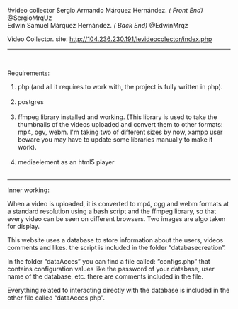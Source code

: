 #video collector
Sergio Armando Márquez Hernández. *( Front End)*  @SergioMrqUz <br>
Edwin Samuel Márquez Hernández. *( Back End)*  @EdwinMrqz <br>

Video Collector.  site: http://104.236.230.191/levideocolector/index.php <br>

------
<br>

Requirements:<br> 

1. php (and all it requires to work with, the project is fully written in php). <br> <br>
2. postgres <br><br>
3. ffmpeg library installed and working. (This library is used to take the thumbnails of the videos uploaded and convert them to other formats: mp4, ogv, webm. I'm taking two of different sizes by now, xampp user beware you may have to update some libraries manually to make it work).<br><br>
4. mediaelement as an html5 player<br> <br>


-----
Inner working: <br>

When a video is uploaded, it is converted to mp4, ogg and webm formats at a standard resolution using a bash script and the ffmpeg library, so that every video can be seen on different browsers. Two images are algo taken for display.<br>

This website uses a database to store information about the users, videos comments and likes. 
the script is included in the folder “databasecreation”.<br>

In the folder “dataAcces” you can find a file called: “configs.php” that contains configuration values like the password of your database, user name of the database, etc. there are comments included in the file. <br>

Everything related to interacting directly with the database is included in the other file called “dataAcces.php”.<br>

 
